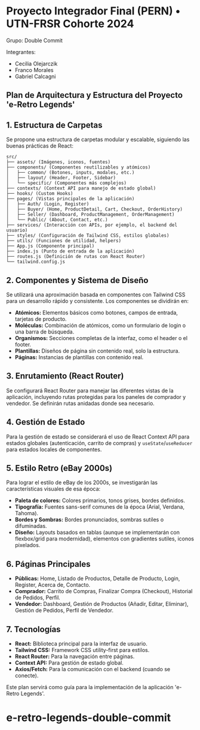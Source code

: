 # Proyecto Integrador Final (PERN) • UTN-FRSR Cohorte 2024

Grupo: Double Commit

Integrantes:
- Cecilia Olejarczik
- Franco Morales
- Gabriel Calcagni

## Plan de Arquitectura y Estructura del Proyecto 'e-Retro Legends'

## 1. Estructura de Carpetas

Se propone una estructura de carpetas modular y escalable, siguiendo las buenas prácticas de React:

```
src/
├── assets/ (Imágenes, iconos, fuentes)
├── components/ (Componentes reutilizables y atómicos)
│   ├── common/ (Botones, inputs, modales, etc.)
│   ├── layout/ (Header, Footer, Sidebar)
│   └── specific/ (Componentes más complejos)
├── contexts/ (Context API para manejo de estado global)
├── hooks/ (Custom Hooks)
├── pages/ (Vistas principales de la aplicación)
│   ├── Auth/ (Login, Register)
│   ├── Buyer/ (Home, ProductDetail, Cart, Checkout, OrderHistory)
│   ├── Seller/ (Dashboard, ProductManagement, OrderManagement)
│   └── Public/ (About, Contact, etc.)
├── services/ (Interacción con APIs, por ejemplo, el backend del usuario)
├── styles/ (Configuración de Tailwind CSS, estilos globales)
├── utils/ (Funciones de utilidad, helpers)
├── App.js (Componente principal)
├── index.js (Punto de entrada de la aplicación)
├── routes.js (Definición de rutas con React Router)
└── tailwind.config.js
```

## 2. Componentes y Sistema de Diseño

Se utilizará una aproximación basada en componentes con Tailwind CSS para un desarrollo rápido y consistente. Los componentes se dividirán en:

*   **Atómicos:** Elementos básicos como botones, campos de entrada, tarjetas de producto.
*   **Moléculas:** Combinación de atómicos, como un formulario de login o una barra de búsqueda.
*   **Organismos:** Secciones completas de la interfaz, como el header o el footer.
*   **Plantillas:** Diseños de página sin contenido real, solo la estructura.
*   **Páginas:** Instancias de plantillas con contenido real.

## 3. Enrutamiento (React Router)

Se configurará React Router para manejar las diferentes vistas de la aplicación, incluyendo rutas protegidas para los paneles de comprador y vendedor. Se definirán rutas anidadas donde sea necesario.

## 4. Gestión de Estado

Para la gestión de estado se considerará el uso de React Context API para estados globales (autenticación, carrito de compras) y `useState`/`useReducer` para estados locales de componentes.

## 5. Estilo Retro (eBay 2000s)

Para lograr el estilo de eBay de los 2000s, se investigarán las características visuales de esa época:

*   **Paleta de colores:** Colores primarios, tonos grises, bordes definidos.
*   **Tipografía:** Fuentes sans-serif comunes de la época (Arial, Verdana, Tahoma).
*   **Bordes y Sombras:** Bordes pronunciados, sombras sutiles o difuminadas.
*   **Diseño:** Layouts basados en tablas (aunque se implementarán con flexbox/grid para modernidad), elementos con gradientes sutiles, iconos pixelados.

## 6. Páginas Principales

*   **Públicas:** Home, Listado de Productos, Detalle de Producto, Login, Register, Acerca de, Contacto.
*   **Comprador:** Carrito de Compras, Finalizar Compra (Checkout), Historial de Pedidos, Perfil.
*   **Vendedor:** Dashboard, Gestión de Productos (Añadir, Editar, Eliminar), Gestión de Pedidos, Perfil de Vendedor.

## 7. Tecnologías

*   **React:** Biblioteca principal para la interfaz de usuario.
*   **Tailwind CSS:** Framework CSS utility-first para estilos.
*   **React Router:** Para la navegación entre páginas.
*   **Context API:** Para gestión de estado global.
*   **Axios/Fetch:** Para la comunicación con el backend (cuando se conecte).

Este plan servirá como guía para la implementación de la aplicación 'e-Retro Legends'.
# e-retro-legends-double-commit
